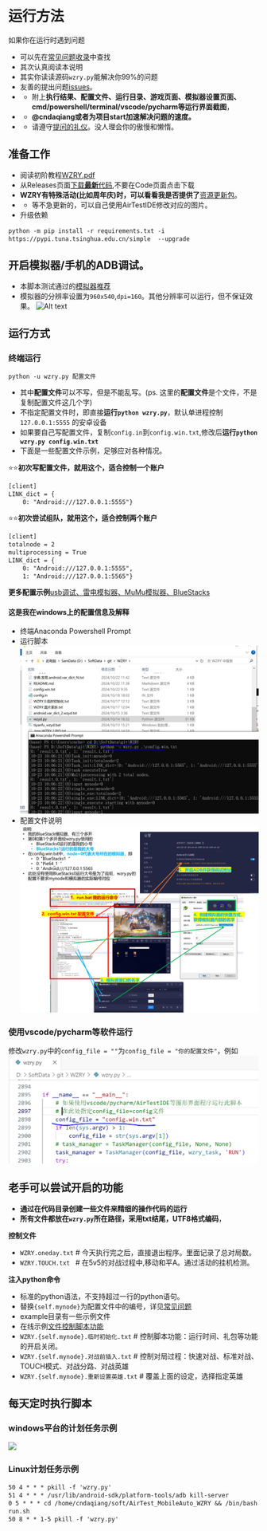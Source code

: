 # 运行方法
如果你在运行时遇到问题
* 可以先在[常见问题收录](https://github.com/cndaqiang/WZRY/issues/42)中查找
* 其次认真阅读本说明
* 其实你读读源码`wzry.py`能解决你99%的问题
* 友善的提出问题[issues](https://github.com/cndaqiang/WZRY/issues)。
* * 附上**执行结果、配置文件、运行目录、游戏页面、模拟器设置页面、cmd/powershell/terminal/vscode/pycharm等运行界面截图**，
* * **@cndaqiang或者为项目start加速解决问题的速度。**
* * 请遵守[提问的礼仪](https://github.com/tvvocold/How-To-Ask-Questions-The-Smart-Way)。没人理会你的傲慢和懒惰。

## 准备工作
* 阅读初阶教程[WZRY.pdf](doc/WZRY.pdf)
* 从Releases页面[下载**最新**代码](https://github.com/cndaqiang/WZRY/releases),不要在Code页面点击下载
* **WZRY有特殊活动(比如周年庆)时，可以看看我是否提供了**[资源更新包](https://github.com/cndaqiang/WZRY/issues/8)。
* * 等不急更新的，可以自己使用AirTestIDE修改对应的图片。
* 升级依赖

```
python -m pip install -r requirements.txt -i https://pypi.tuna.tsinghua.edu.cn/simple  --upgrade
```


## 开启模拟器/手机的ADB调试。
* 本脚本测试通过的[模拟器推荐](https://github.com/cndaqiang/WZRY/issues/23)
* 模拟器的分辨率设置为`960x540`,`dpi=160`。其他分辨率可以运行，但不保证效果。
![Alt text](doc/LDplayer.png)

## 运行方式

### 终端运行

```
python -u wzry.py 配置文件
```

* 其中**配置文件**可以不写，但是不能乱写。(ps. 这里的**配置文件**是个文件，不是复制配置文件这几个字)
* 不指定配置文件时，即直接**运行`python wzry.py`**，默认单进程控制 `127.0.0.1:5555` 的安卓设备
* 如果要自己写配置文件，复制`config.in`到`config.win.txt`,修改后**运行`python wzry.py config.win.txt`**
* 下面是一些配置文件示例，足够应对各种情况。

⭐⭐**初次写配置文件，就用这个，适合控制一个账户**

```
[client]
LINK_dict = {
    0: "Android:///127.0.0.1:5555"}
```

⭐⭐**初次尝试组队，就用这个，适合控制两个账户**

```
[client]
totalnode = 2
multiprocessing = True
LINK_dict = {
    0: "Android:///127.0.0.1:5555",
    1: "Android:///127.0.0.1:5565"}
```

**更多配置示例**[usb调试、雷电模拟器、MuMu模拟器、BlueStacks](doc/config.example.md)

#### 这是我在windows上的配置信息及解释
* 终端Anaconda Powershell Prompt
* 运行脚本
![](doc/anaconda.png)
* 配置文件说明
![](doc/BlueStack多开示例.png)



### 使用vscode/pycharm等软件运行
修改`wzry.py`中的`config_file = ""`为`config_file = "你的配置文件"`，例如
![](doc/vscode.PNG)


## 老手可以尝试开启的功能
* **通过在代码目录创建一些文件来精细的操作代码的运行**
* **所有文件都放在`wzry.py`所在路径，采用txt结尾，UTF8格式编码**，

**控制文件**
* `WZRY.oneday.txt`  # 今天执行完之后，直接退出程序。里面记录了总对局数。
* `WZRY.TOUCH.txt `  # 在5v5的对战过程中,移动和平A。通过活动的挂机检测。

**注入python命令**
* 标准的python语法，不支持超过一行的python语句。
* 替换`{self.mynode}`为配置文件中的编号，详见[常见问题](https://github.com/cndaqiang/WZRY/issues/42#issuecomment-2418500316)
* example目录有一些示例文件
* 在线示例[文件控制脚本功能](https://github.com/cndaqiang/WZRY/issues/13)
* `WZRY.{self.mynode}.临时初始化.txt`    # 控制脚本功能：运行时间、礼包等功能的开启关闭。
* `WZRY.{self.mynode}.对战前插入.txt`    # 控制对局过程：快速对战、标准对战、TOUCH模式、对战分路、对战英雄
* `WZRY.{self.mynode}.重新设置英雄.txt`  # 覆盖上面的设定，选择指定英雄


## 每天定时执行脚本
### windows平台的计划任务示例
![](doc/crontab_win.png)

### Linux计划任务示例
```
50 4 * * * pkill -f 'wzry.py'
51 4 * * * /usr/lib/android-sdk/platform-tools/adb kill-server
0 5 * * * cd /home/cndaqiang/soft/AirTest_MobileAuto_WZRY && /bin/bash run.sh
50 8 * * 1-5 pkill -f 'wzry.py'
```